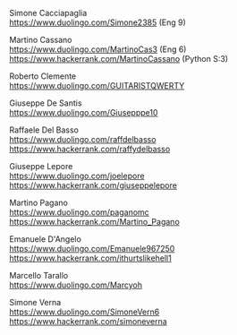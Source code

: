 Simone Cacciapaglia<br>
https://www.duolingo.com/Simone2385 (Eng 9)<br>

Martino Cassano<br>
https://www.duolingo.com/MartinoCas3 (Eng 6)<br>
https://www.hackerrank.com/MartinoCassano (Python S:3)<br>

Roberto Clemente<br>
https://www.duolingo.com/GUITARISTQWERTY<br>

Giuseppe De Santis<br>
https://www.duolingo.com/Giusepppe10<br>

Raffaele Del Basso<br>
https://www.duolingo.com/raffdelbasso<br>
https://www.hackerrank.com/raffydelbasso<br>

Giuseppe Lepore<br>
https://www.duolingo.com/joelepore<br>
https://www.hackerrank.com/giuseppelepore<br>

Martino Pagano<br>
https://www.duolingo.com/paganomc<br>
https://www.hackerrank.com/Martino_Pagano<br>

Emanuele D'Angelo<br>
https://www.duolingo.com/Emanuele967250<br>
https://www.hackerrank.com/ithurtslikehell1<br>

Marcello Tarallo<br>
https://www.duolingo.com/Marcyoh<br>

Simone Verna<br>
https://www.duolingo.com/SimoneVern6<br>
https://www.hackerrank.com/simoneverna<br>


